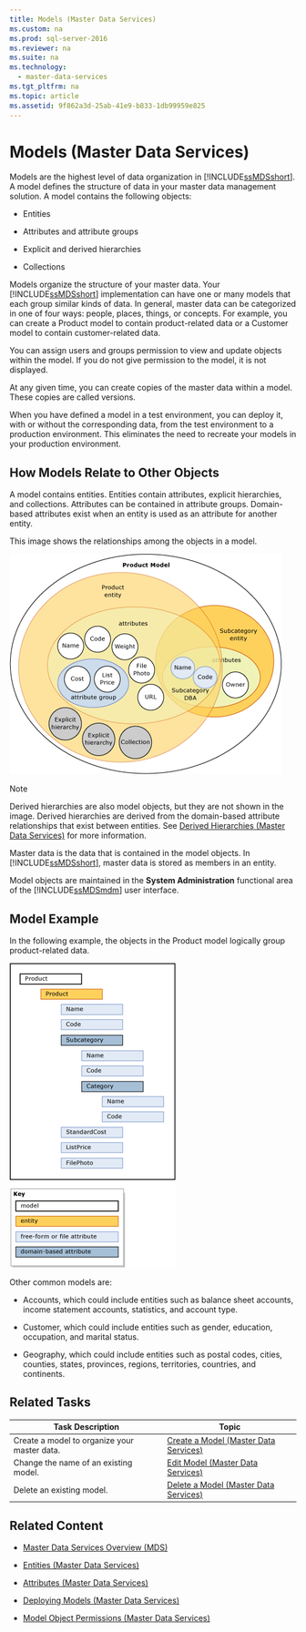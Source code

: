 ```yaml
---
title: Models (Master Data Services)
ms.custom: na
ms.prod: sql-server-2016
ms.reviewer: na
ms.suite: na
ms.technology: 
  - master-data-services
ms.tgt_pltfrm: na
ms.topic: article
ms.assetid: 9f862a3d-25ab-41e9-b833-1db99959e825
---
```

# Models (Master Data Services)
  Models are the highest level of data organization in [!INCLUDE[ssMDSshort](../../Topics/TopicNameContainA/includes/ssMDSshort_md.md)]. A model defines the structure of data in your master data management solution. A model contains the following objects:  
  
-   Entities  
  
-   Attributes and attribute groups  
  
-   Explicit and derived hierarchies  
  
-   Collections  
  
 Models organize the structure of your master data. Your [!INCLUDE[ssMDSshort](../../Topics/TopicNameContainA/includes/ssMDSshort_md.md)] implementation can have one or many models that each group similar kinds of data. In general, master data can be categorized in one of four ways: people, places, things, or concepts. For example, you can create a Product model to contain product-related data or a Customer model to contain customer-related data.  
  
 You can assign users and groups permission to view and update objects within the model. If you do not give permission to the model, it is not displayed.  
  
 At any given time, you can create copies of the master data within a model. These copies are called versions.  
  
 When you have defined a model in a test environment, you can deploy it, with or without the corresponding data, from the test environment to a production environment. This eliminates the need to recreate your models in your production environment.  
  
## How Models Relate to Other Objects  
 A model contains entities. Entities contain attributes, explicit hierarchies, and collections. Attributes can be contained in attribute groups. Domain-based attributes exist when an entity is used as an attribute for another entity.  
  
 This image shows the relationships among the objects in a model.  
  
 ![Objects in a Master Data Services Model](../../Topics/TopicNameNotContainA/media/mds_conc_model_circles.gif "mds_conc_model_circles")  
  
> [!NOTE]  
>  Derived hierarchies are also model objects, but they are not shown in the image. Derived hierarchies are derived from the domain-based attribute relationships that exist between entities. See [Derived Hierarchies &#40;Master Data Services&#41;](../../Topics/TopicNameNotContainA/Derived-Hierarchies--Master-Data-Services-.md) for more information.  
  
 Master data is the data that is contained in the model objects. In [!INCLUDE[ssMDSshort](../../Topics/TopicNameContainA/includes/ssMDSshort_md.md)], master data is stored as members in an entity.  
  
 Model objects are maintained in the **System Administration** functional area of the [!INCLUDE[ssMDSmdm](../../Topics/TopicNameContainA/includes/ssMDSmdm_md.md)] user interface.  
  
## Model Example  
 In the following example, the objects in the Product model logically group product-related data.  
  
 ![Product Model Master Data Example](../../Topics/TopicNameNotContainA/media/mds_conc_model.gif "mds_conc_model")  
  
 Other common models are:  
  
-   Accounts, which could include entities such as balance sheet accounts, income statement accounts, statistics, and account type.  
  
-   Customer, which could include entities such as gender, education, occupation, and marital status.  
  
-   Geography, which could include entities such as postal codes, cities, counties, states, provinces, regions, territories, countries, and continents.  
  
## Related Tasks  
  
|Task Description|Topic|  
|----------------------|-----------|  
|Create a model to organize your master data.|[Create a Model &#40;Master Data Services&#41;](../../Topics/TopicNameContainA/Create-a-Model--Master-Data-Services-.md)|  
|Change the name of an existing model.|[Edit Model &#40;Master Data Services&#41;](../../Topics/TopicNameNotContainA/Edit-Model--Master-Data-Services-.md)|  
|Delete an existing model.|[Delete a Model &#40;Master Data Services&#41;](../../Topics/TopicNameContainA/Delete-a-Model--Master-Data-Services-.md)|  
  
## Related Content  
  
-   [Master Data Services Overview &#40;MDS&#41;](../../Topics/TopicNameNotContainA/Master-Data-Services-Overview--MDS-.md)  
  
-   [Entities &#40;Master Data Services&#41;](../../Topics/TopicNameNotContainA/Entities--Master-Data-Services-.md)  
  
-   [Attributes &#40;Master Data Services&#41;](../../Topics/TopicNameNotContainA/Attributes--Master-Data-Services-.md)  
  
-   [Deploying Models &#40;Master Data Services&#41;](../../Topics/TopicNameNotContainA/Deploying-Models--Master-Data-Services-.md)  
  
-   [Model Object Permissions &#40;Master Data Services&#41;](../../Topics/TopicNameNotContainA/Model-Object-Permissions--Master-Data-Services-.md)  
  
  